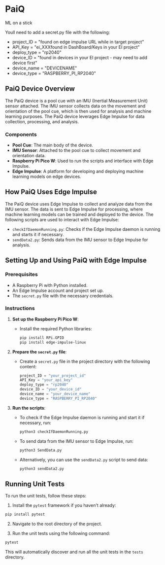 # PaiQ
ML on a stick

Youll need to add a secret.py file with the following:

- project_ID = "found on edge impulse URL while in target project"
- API_Key = "ei_XXXfound in DashBoard/Keys in your EI project"
- deploy_type = "rp2040"
- device_ID = "found in devices in your EI project - may need to add device first"
- device_name = "DEVICENAME"
- device_type = "RASPBERRY_PI_RP2040"

## PaiQ Device Overview

The PaiQ device is a pool cue with an IMU (Inertial Measurement Unit) sensor attached. The IMU sensor collects data on the movement and orientation of the pool cue, which is then used for analysis and machine learning purposes. The PaiQ device leverages Edge Impulse for data collection, processing, and analysis.

### Components

- **Pool Cue**: The main body of the device.
- **IMU Sensor**: Attached to the pool cue to collect movement and orientation data.
- **Raspberry Pi Pico W**: Used to run the scripts and interface with Edge Impulse.
- **Edge Impulse**: A platform for developing and deploying machine learning models on edge devices.

## How PaiQ Uses Edge Impulse

The PaiQ device uses Edge Impulse to collect and analyze data from the IMU sensor. The data is sent to Edge Impulse for processing, where machine learning models can be trained and deployed to the device. The following scripts are used to interact with Edge Impulse:

- `checkIfDaemonRunning.py`: Checks if the Edge Impulse daemon is running and starts it if necessary.
- `sendData2.py`: Sends data from the IMU sensor to Edge Impulse for analysis.

## Setting Up and Using PaiQ with Edge Impulse

### Prerequisites

- A Raspberry Pi with Python installed.
- An Edge Impulse account and project set up.
- The `secret.py` file with the necessary credentials.

### Instructions

1. **Set up the Raspberry Pi Pico W**:
   - Install the required Python libraries:
     ```sh
     pip install RPi.GPIO
     pip install edge-impulse-linux
     ```

2. **Prepare the `secret.py` file**:
   - Create a `secret.py` file in the project directory with the following content:
     ```python
     project_ID = "your_project_id"
     API_Key = "your_api_key"
     deploy_type = "rp2040"
     device_ID = "your_device_id"
     device_name = "your_device_name"
     device_type = "RASPBERRY_PI_RP2040"
     ```

3. **Run the scripts**:
   - To check if the Edge Impulse daemon is running and start it if necessary, run:
     ```sh
     python3 checkIfDaemonRunning.py
     ```
   - To send data from the IMU sensor to Edge Impulse, run:
     ```sh
     python3 SendData.py
     ```
   - Alternatively, you can use the `sendData2.py` script to send data:
     ```sh
     python3 sendData2.py
     ```

## Running Unit Tests

To run the unit tests, follow these steps:

1. Install the `pytest` framework if you haven't already:

```sh
pip install pytest
```

2. Navigate to the root directory of the project.

3. Run the unit tests using the following command:

```sh
pytest
```

This will automatically discover and run all the unit tests in the `tests` directory.
